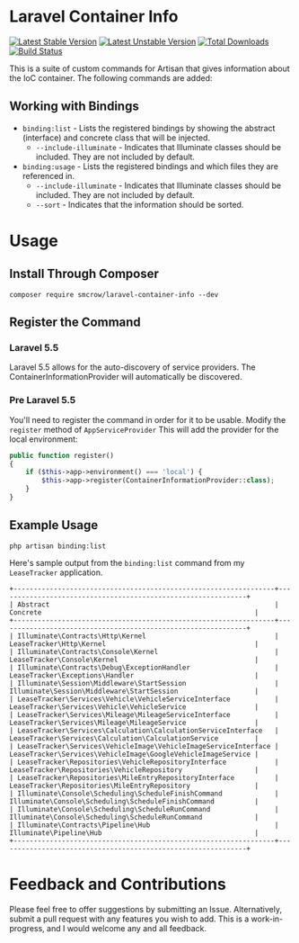 # Laravel Container Info

[![Latest Stable Version](https://poser.pugx.org/smcrow/laravel-container-info/v/stable)](https://packagist.org/packages/smcrow/laravel-container-info) [![Latest Unstable Version](https://poser.pugx.org/smcrow/laravel-container-info/v/unstable)](https://packagist.org/packages/smcrow/laravel-container-info) [![Total Downloads](https://poser.pugx.org/smcrow/laravel-container-info/downloads)](https://packagist.org/packages/smcrow/laravel-container-info) [![Build Status](https://travis-ci.org/cr0wst/laravel-container-info.svg?branch=master)](https://travis-ci.org/cr0wst/laravel-container-info) 

This is a suite of custom commands for Artisan that gives information about the IoC container.  The following commands are added:
## Working with Bindings
* `binding:list` - Lists the registered bindings by showing the abstract (interface) and concrete class that will be injected.
    * `--include-illuminate` - Indicates that Illuminate classes should be included.  They are not included by default.
* `binding:usage` - Lists the registered bindings and which files they are referenced in.
    * `--include-illuminate` - Indicates that Illuminate classes should be included.  They are not included by default.
    * `--sort` - Indicates that the information should be sorted.

# Usage
## Install Through Composer
```
composer require smcrow/laravel-container-info --dev
```

## Register the Command

### Laravel 5.5
Laravel 5.5 allows for the auto-discovery of service providers.  The ContainerInformationProvider will automatically be discovered.

### Pre Laravel 5.5
You'll need to register the command in order for it to be usable.  Modify the `register` method of `AppServiceProvider`  This will add the provider for the local environment:
```php
public function register()
{
    if ($this->app->environment() === 'local') {
        $this->app->register(ContainerInformationProvider::class);
    }
}
```

## Example Usage
```
php artisan binding:list
```
Here's sample output from the `binding:list` command from my `LeaseTracker` application.
```
+-----------------------------------------------------------------+--------------------------------------------------------------+
| Abstract                                                        | Concrete                                                     |
+-----------------------------------------------------------------+--------------------------------------------------------------+
| Illuminate\Contracts\Http\Kernel                                | LeaseTracker\Http\Kernel                                     |
| Illuminate\Contracts\Console\Kernel                             | LeaseTracker\Console\Kernel                                  |
| Illuminate\Contracts\Debug\ExceptionHandler                     | LeaseTracker\Exceptions\Handler                              |
| Illuminate\Session\Middleware\StartSession                      | Illuminate\Session\Middleware\StartSession                   |
| LeaseTracker\Services\Vehicle\VehicleServiceInterface           | LeaseTracker\Services\Vehicle\VehicleService                 |
| LeaseTracker\Services\Mileage\MileageServiceInterface           | LeaseTracker\Services\Mileage\MileageService                 |
| LeaseTracker\Services\Calculation\CalculationServiceInterface   | LeaseTracker\Services\Calculation\CalculationService         |
| LeaseTracker\Services\VehicleImage\VehicleImageServiceInterface | LeaseTracker\Services\VehicleImage\GoogleVehicleImageService |
| LeaseTracker\Repositories\VehicleRepositoryInterface            | LeaseTracker\Repositories\VehicleRepository                  |
| LeaseTracker\Repositories\MileEntryRepositoryInterface          | LeaseTracker\Repositories\MileEntryRepository                |
| Illuminate\Console\Scheduling\ScheduleFinishCommand             | Illuminate\Console\Scheduling\ScheduleFinishCommand          |
| Illuminate\Console\Scheduling\ScheduleRunCommand                | Illuminate\Console\Scheduling\ScheduleRunCommand             |
| Illuminate\Contracts\Pipeline\Hub                               | Illuminate\Pipeline\Hub                                      |
+-----------------------------------------------------------------+--------------------------------------------------------------+
```

# Feedback and Contributions
Please feel free to offer suggestions by submitting an Issue.  Alternatively, submit a pull request with any features you wish to add.  This is a work-in-progress, and I would welcome any and all feedback.
